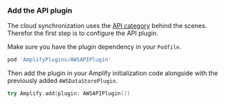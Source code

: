 ### Add the API plugin

The cloud synchronization uses the [API category](~/lib/graphqlapi/getting-started.md) behind the scenes. Therefor the first step is to configure the API plugin.

Make sure you have the plugin dependency in your `Podfile`.

```ruby
pod 'AmplifyPlugins/AWSAPIPlugin'
```

Then add the plugin in your Amplify initialization code alongside with the previously added `AWSDataStorePlugin`.

```swift
try Amplify.add(plugin: AWSAPIPlugin())
```
